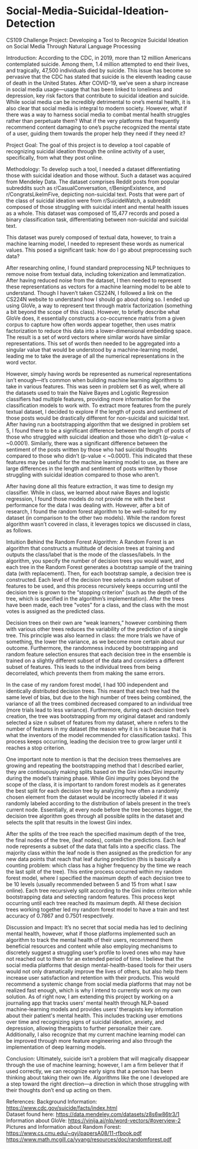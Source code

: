 # Social-Media-Suicidal-Ideation-Detection

CS109 Challenge Project: Developing a Tool to Recognize Suicidal Ideation on Social Media Through Natural Language Processing

Introduction: According to the CDC, in 2019, more than 12 million Americans contemplated suicide. Among them, 1.4 million attempted to end their lives, and tragically, 47,500 individuals died by suicide. This issue has become so pervasive that the CDC has stated that suicide is the eleventh leading cause of death in the United States. After COVID-19, we’ve seen a sharp increase in social media usage—usage that has been linked to loneliness and depression, key risk factors that contribute to suicidal ideation and suicide. While social media can be incredibly detrimental to one’s mental health, it is also clear that social media is integral to modern society. However, what if there was a way to harness social media to combat mental health struggles rather than perpetuate them? What if the very platforms that frequently recommend content damaging to one’s psyche recognized the mental state of a user, guiding them towards the proper help they need if they need it? 

Project Goal: The goal of this project is to develop a tool capable of recognizing suicidal ideation through the online activity of a user, specifically, from what they post online. 

Methodology: To develop such a tool, I needed a dataset differentiating those with suicidal ideation and those without. Such a dataset was acquired from Mendeley Data. The dataset comprises Reddit posts from popular subreddits such as r/CasualConversation, r/BenignExistence, and r/CongratsLikeImFive, depicting non-suicidal text. Posts that were part of the class of suicidal ideation were from r/SuicideWatch, a subreddit composed of those struggling with suicidal intent and mental health issues as a whole. This dataset was composed of 15,477 records and posed a binary classification task, differentiating between non-suicidal and suicidal text. 

This dataset was purely composed of textual data, however, to train a machine learning model, I needed to represent these words as numerical values. This posed a significant task: how do I go about preprocessing such data? 

After researching online, I found standard preprocessing NLP techniques to remove noise from textual data, including tokenization and lemmatization. After having reduced noise from the dataset, I then needed to represent these representations as vectors for a machine learning model to be able to understand. Though I haven’t taken CS224N, I followed a link on the CS224N website to understand how I should go about doing so. I ended up using GloVe, a way to represent text through matrix factorization (something a bit beyond the scope of this class). However, to briefly describe what GloVe does, it essentially constructs a co-occurrence matrix from a given corpus to capture how often words appear together, then uses matrix factorization to reduce this data into a lower-dimensional embedding space. The result is a set of word vectors where similar words have similar representations. This set of words then needed to be aggregated into a singular value that would be understood by a machine-learning model, leading me to take the average of all the numerical representations in the word vector. 

However, simply having words be represented as numerical representations isn’t enough—it’s common when building machine learning algorithms to take in various features. This was seen in problem set 6 as well, where all the datasets used to train the Naive Bayes and Logistic Regression classifiers had multiple features, providing more information for the classification models to work with. To extract more features from the purely textual dataset, I decided to explore if the length of posts and sentiment of those posts would be drastically different for non-suicidal and suicidal text. After having run a bootstrapping algorithm that we designed in problem set 5, I found there to be a significant difference between the length of posts of those who struggled with suicidal ideation and those who didn’t (p-value < ~0.0001). Similarly, there was a significant difference between the sentiment of the posts written by those who had suicidal thoughts compared to those who didn’t (p-value < ~0.0001). This indicated that these features may be useful for the machine learning model to use, as there are large differences in the length and sentiment of posts written by those struggling with suicidal ideation compared to those who aren’t.

After having done all this feature extraction, it was time to design my classifier. While in class, we learned about naive Bayes and logistic regression, I found those models do not provide me with the best performance for the data I was dealing with. However, after a bit of research, I found the random forest algorithm to be well-suited for my dataset (in comparison to the other two models). While the random forest algorithm wasn’t covered in class, it leverages topics we discussed in class, as follows.

Intuition Behind the Random Forest Algorithm: A Random Forest is an algorithm that constructs a multitude of decision trees at training and outputs the class/label that is the mode of the classes/labels. In the algorithm, you specify the number of decision trees you would want, and each tree in the Random Forest generates a bootstrap sample of the training data (with replacement). Then, for each bootstrap sample, a decision tree is constructed. Each level of the decision tree selects a random subset of features to be used, and this process recursively keeps occurring until the decision tree is grown to the “stopping criterion” (such as the depth of the tree, which is specified in the algorithm’s implementation). After the trees have been made, each tree "votes" for a class, and the class with the most votes is assigned as the predicted class. 

Decision trees on their own are “weak learners,” however combining them with various other trees reduces the variability of the prediction of a single tree. This principle was also learned in class: the more trials we have of something, the lower the variance, as we become more certain about our outcome. Furthermore, the randomness induced by bootstrapping and random feature selection ensures that each decision tree in the ensemble is trained on a slightly different subset of the data and considers a different subset of features. This leads to the individual trees from being decorrelated, which 
prevents them from making the same errors.

In the case of my random forest model, I had 100 independent and identically distributed decision trees. This meant that each tree had the same level of bias, but due to the high number of trees being combined, the variance of all the trees combined decreased compared to an individual tree (more trials lead to less variance). Furthermore, during each decision tree’s creation, the tree was bootstrapping from my original dataset and randomly selected a size n subset of features from my dataset, where n refers to the number of features in my dataset (the reason why it is n is because that is what the inventors of the model recommended for classification tasks). This process keeps occurring, leading the decision tree to grow larger until it reaches a stop criterion.

One important note to mention is that the decision trees themselves are growing and repeating the bootstrapping method that I described earlier, they are continuously making splits based on the Gini index/Gini impurity during the model’s training phase. While Gini impurity goes beyond the scope of the class, it is important to random forest models as it generates the best split for each decision tree by analyzing how often a randomly chosen element from the dataset would be incorrectly labeled if it was randomly labeled according to the distribution of labels present in the tree’s current node. Essentially, at every node before the tree becomes bigger, the decision tree algorithm goes through all possible splits in the dataset and selects the split that results in the lowest Gini index. 

After the splits of the tree reach the specified maximum depth of the tree, the final nodes of the tree, (leaf nodes), contain the predictions. Each leaf node represents a subset of the data that falls into a specific class. The majority class within the leaf node is then assigned as the prediction for any new data points that reach that leaf during prediction (this is basically a counting problem: which class has a higher frequency by the time we reach the last split of the tree). This entire process occurred within my random forest model, where I specified the maximum depth of each decision tree to be 10 levels (usually recommended between 5 and 15 from what I saw online). Each tree recursively split according to the Gini index criterion while bootstrapping data and selecting random features. This process kept occurring until each tree reached its maximum depth. All these decision trees working together led my random forest model to have a train and test accuracy of 0.7867 and 0.7501 respectively.

Discussion and Impact: It’s no secret that social media has led to declining mental health, however, what if those platforms implemented such an algorithm to track the mental health of their users, recommend them beneficial resources and content while also employing mechanisms to discretely suggest a struggling user’s profile to loved ones who may have not reached out to them for an extended period of time. I believe that the social media platforms that design mental-health-based tools for their users would not only dramatically improve the lives of others, but also help them increase user satisfaction and retention with their products. This would recommend a systemic change from social media platforms that may not be realized fast enough, which is why I intend to currently work on my own solution. As of right now, I am extending this project by working on a journaling app that tracks users’ mental health through NLP-based machine-learning models and provides users’ therapists key information about their patient's mental health. This includes tracking user emotions over time and recognizing signs of suicidal ideation, anxiety, and depression, allowing therapists to further personalize their care. Additionally, I also recognize that my current machine learning model can be improved through more feature engineering and also through the implementation of deep learning models. 

Conclusion: Ultimately, suicide isn’t a problem that will magically disappear through the use of machine learning; however, I am a firm believer that if used correctly, we can recognize early signs that a person has been thinking about taking their own life. Algorithms like the one I developed are a step toward the right direction—a direction in which those struggling with their thoughts don’t end up acting on them. 

References:
Background Information: https://www.cdc.gov/suicide/facts/index.html <br />
Dataset found here: https://data.mendeley.com/datasets/z8s6w86tr3/1 <br />
Information about GloVe: https://vinija.ai/nlp/word-vectors/#overview-2 <br />
Pictures and Information about Random Forest: https://www.cs.cmu.edu/~qyj/papersA08/11-rfbook.pdf <br />
https://www.math.mcgill.ca/yyang/resources/doc/randomforest.pdf <br />


